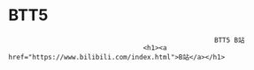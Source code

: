 # BTT5 
                                                        BTT5 B站
                                      <h1><a href="https://www.bilibili.com/index.html">B站</a></h1>
